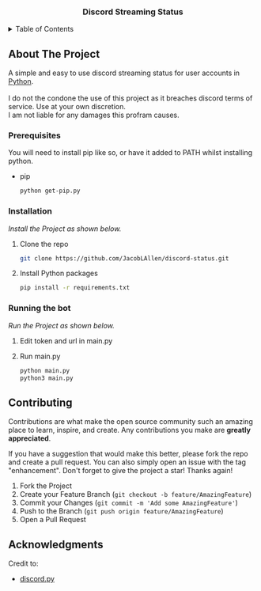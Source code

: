 <a name="readme-top"></a>



  <h3 align="center">Discord Streaming Status</h3>




<!-- TABLE OF CONTENTS -->
<details>
  <summary>Table of Contents</summary>
  <ol>
    <li>
      <a href="#about-the-project">About The Project</a>
    </li>
    <li>
      <a href="#getting-started">Getting Started</a>
      <ul>
        <li><a href="#prerequisites">Prerequisites</a></li>
        <li><a href="#installation">Installation</a></li>
      </ul>
    </li>
    <li><a href="#contributing">Contributing</a></li>
    <li><a href="#acknowledgments">Acknowledgments</a></li>
  </ol>
</details>



<!-- ABOUT THE PROJECT -->
## About The Project

<p>A simple and easy to use discord streaming status for user accounts in<a href="https://python.org"> Python</a>.
<br>
<br> I do not the condone the use of this project as it breaches discord terms of service. Use at your own discretion.
<br> I am not liable for any damages this profram causes.
</p>


<!-- GETTING STARTED -->

### Prerequisites

You will need to install pip like so, or have it added to PATH whilst installing python.
* pip
  ```sh
  python get-pip.py
  ```

### Installation

_Install the Project as shown below._

1. Clone the repo
   ```sh
   git clone https://github.com/JacobLAllen/discord-status.git
   ```
3. Install Python packages
   ```sh
   pip install -r requirements.txt
   ```


### Running the bot

_Run the Project as shown below._

 1. Edit token and url in main.py 

 2. Run main.py
    ```sh
    python main.py
    python3 main.py
    ```



<!-- CONTRIBUTING -->
## Contributing

Contributions are what make the open source community such an amazing place to learn, inspire, and create. Any contributions you make are **greatly appreciated**.

If you have a suggestion that would make this better, please fork the repo and create a pull request. You can also simply open an issue with the tag "enhancement".
Don't forget to give the project a star! Thanks again!

1. Fork the Project
2. Create your Feature Branch (`git checkout -b feature/AmazingFeature`)
3. Commit your Changes (`git commit -m 'Add some AmazingFeature'`)
4. Push to the Branch (`git push origin feature/AmazingFeature`)
5. Open a Pull Request





<!-- ACKNOWLEDGMENTS -->
## Acknowledgments

Credit to:

* [discord.py ](https://github.com/Rapptz/discord.py)
